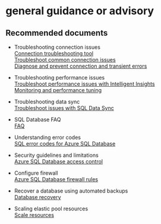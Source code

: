 <properties
	pageTitle="general guidance or advisory"
	description="general guidance or advisory"
	service="microsoft.sql"
	resource="servers"
	authors="emlisa"
	displayOrder=""
	selfHelpType="generic"
	supportTopicIds="32070561"
	productPesIds="13491"
	cloudEnvironments="public"
/>

# general guidance or advisory

## **Recommended documents**

* Troubleshooting connection issues<br>
[Connection troubleshooting tool](https://support.microsoft.com/help/10085/troubleshooting-connectivity-issues-with-microsoft-azure-sql-database/)<br>
[Troubleshoot common connection issues](https://docs.microsoft.com/azure/sql-database/sql-database-troubleshoot-common-connection-issues/)<br>
[Diagnose and prevent connection and transient errors](https://docs.microsoft.com/azure/sql-database/sql-database-connectivity-issues/)

* Troubleshooting performance issues<br>
[Troubleshoot performance issues with Intelligent Insights](https://docs.microsoft.com/azure/sql-database/sql-database-intelligent-insights-troubleshoot-performance/)<br>
[Monitoring and performance tuning](https://docs.microsoft.com/azure/sql-database/sql-database-monitor-tune-overview/)

* Troubleshooting data sync<br>
[Troubleshoot issues with SQL Data Sync](https://docs.microsoft.com/azure/sql-database/sql-database-troubleshoot-data-sync/)

* SQL Database FAQ<br>
[FAQ](https://docs.microsoft.com/azure/sql-database/sql-database-faq/)

* Understanding error codes<br>
[SQL error codes for Azure SQL Database](https://docs.microsoft.com/azure/sql-database/sql-database-develop-error-messages/)

* Security guidelines and limitations<br>
[Azure SQL Database access control](https://docs.microsoft.com/azure/sql-database/sql-database-control-access/)

* Configure firewall<br>
[Azure SQL Database firewall rules](https://docs.microsoft.com/azure/sql-database/sql-database-firewall-configure/)

* Recover a database using automated backups<br>
[Database recovery](https://docs.microsoft.com/azure/sql-database/sql-database-recovery-using-backups/)

* Scaling elastic pool resources<br>
[Scale resources](https://docs.microsoft.com/azure/sql-database/sql-database-elastic-pool-scale/)
